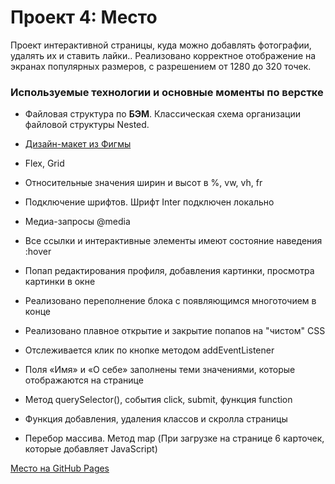 ﻿# Проект 4: Место

Проект интерактивной страницы, куда можно добавлять фотографии, удалять их и ставить лайки.. Реализовано корректное отображение на экранах популярных размеров, с разрешением от 1280 до 320 точек.

### Используемые технологии и основные моменты по верстке 

* Файловая структура по **БЭМ**. Классическая схема организации файловой структуры Nested.

* [Дизайн-макет из Фигмы](https://www.figma.com/file/2cn9N9jSkmxD84oJik7xL7/JavaScript.-Sprint-4?node-id=0%3A1)

* Flex, Grid
* Относительные значения ширин и высот в %, vw, vh, fr
* Подключение шрифтов. Шрифт Inter подключен локально
* Медиа-запросы @media 
* Все ссылки и интерактивные элементы имеют состояние наведения :hover
* Попап редактирования профиля, добавления картинки, просмотра картинки в окне
* Реализовано переполнение блока с появляющимся многоточием в конце
* Реализовано плавное открытие и закрытие попапов на "чистом" CSS
* Отслеживается клик по кнопке методом addEventListener
* Поля «Имя» и «О себе» заполнены теми значениями, которые отображаются на странице
* Метод querySelector(), события click, submit, функция function
* Функция добавления, удаления классов и скролла страницы
* Перебор массива. Метод map (При загрузке на странице 6 карточек, которые добавляет JavaScript)

[Место на GitHub Pages](https://arseniyukrainskiy.github.io/mesto/)